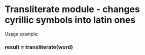 # Transliterate module - changes cyrillic symbols into latin ones

Usage example:

###	result = transliterate(word)
